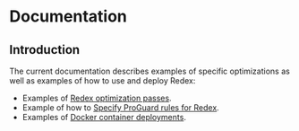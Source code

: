 # Documentation

## Introduction
The current documentation describes examples of specific optimizations as well as examples of how to use
and deploy Redex:
* Examples of [Redex optimization passes](examples/README.md).
* Example of how to [Specify ProGuard rules for Redex](examples/ProguardExample/README.md).
* Examples of [Docker container deployments](docker.md).
